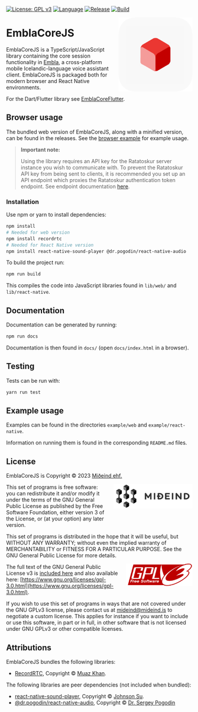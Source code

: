 [![License: GPL v3](https://img.shields.io/badge/License-GPLv3-blue.svg)](https://www.gnu.org/licenses/gpl-3.0)
[![Language](https://img.shields.io/badge/language-javascript-yellow)]()
[![Release](https://shields.io/github/v/release/mideind/EmblaCoreJS?display_name=tag)]()
[![Build](https://github.com/mideind/EmblaCoreJS/actions/workflows/main.yml/badge.svg)]()

<img src="./img/emblacore_icon.png" align="right" width="200" height="200" style="margin-left:20px;">

# EmblaCoreJS

EmblaCoreJS is a TypeScript/JavaScript library containing the core session functionality in [Embla](https://github.com/mideind/EmblaFlutterApp), a cross-platform mobile Icelandic-language voice assistant client. EmblaCoreJS is packaged both for modern browser and React Native environments.

For the Dart/Flutter library see [EmblaCoreFlutter](https://github.com/mideind/EmblaCoreFlutter).

## Browser usage

The bundled web version of EmblaCoreJS, along with a minified version, can be found in the releases.
See the [browser example](./example/web/README.md) for example usage.

> **Important note:**
>
> Using the library requires an API key for the Ratatoskur server instance you wish to communicate with.
> To prevent the Ratatoskur API key from being sent to clients, it is recommended you set up an API endpoint which
> proxies the Ratatoskur authentication token endpoint. See endpoint documentation [here](https://api.greynir.is/docs).

### Installation

Use npm or yarn to install dependencies:

```sh
npm install
# Needed for web version
npm install recordrtc
# Needed for React Native version
npm install react-native-sound-player @dr.pogodin/react-native-audio
```

To build the project run:

```sh
npm run build
```

This compiles the code into JavaScript libraries found in `lib/web/` and `lib/react-native`.

## Documentation

Documentation can be generated by running:

```sh
npm run docs
```

Documentation is then found in `docs/` (open `docs/index.html` in a browser).

## Testing

Tests can be run with:

```bash
yarn run test
```

## Example usage

Examples can be found in the directories `example/web` and `example/react-native`.

Information on running them is found in the corresponding `README.md` files.

## License

EmblaCoreJS is Copyright &copy; 2023 [Miðeind ehf.](https://mideind.is)

<a href="https://mideind.is"><img src="./img/mideind_logo.png" alt="Miðeind ehf."
width="214" height="66" align="right" style="margin-left:20px; margin-bottom: 20px;"></a>

This set of programs is free software: you can redistribute it and/or modify it
under the terms of the GNU General Public License as published by the Free
Software Foundation, either version 3 of the License, or (at your option) any later
version.

This set of programs is distributed in the hope that it will be useful, but WITHOUT
ANY WARRANTY; without even the implied warranty of MERCHANTABILITY or FITNESS FOR
A PARTICULAR PURPOSE. See the GNU General Public License for more details.

<a href="https://www.gnu.org/licenses/gpl-3.0.html"><img src="./img/GPLv3.png"
align="right" style="margin-left:15px;" width="180" height="60"></a>

The full text of the GNU General Public License v3 is
[included here](./LICENSE)
and also available here:
[https://www.gnu.org/licenses/gpl-3.0.html](https://www.gnu.org/licenses/gpl-3.0.html).

If you wish to use this set of programs in ways that are not covered under the
GNU GPLv3 license, please contact us at [mideind@mideind.is](mailto:mideind@mideind.is)
to negotiate a custom license. This applies for instance if you want to include or use
this software, in part or in full, in other software that is not licensed under
GNU GPLv3 or other compatible licenses.

## Attributions

EmblaCoreJS bundles the following libraries:

-   [RecordRTC](http://recordrtc.org/), Copyright &copy; [Muaz Khan](https://github.com/muaz-khan).

The following libraries are peer dependencies (not included when bundled):

-   [react-native-sound-player](https://github.com/johnsonsu/react-native-sound-player), Copyright &copy; [Johnson Su](https://github.com/johnsonsu).
-   [@dr.pogodin/react-native-audio](https://github.com/birdofpreyru/react-native-audio), Copyright &copy; [Dr. Sergey Pogodin](https://dr.pogodin.studio)
